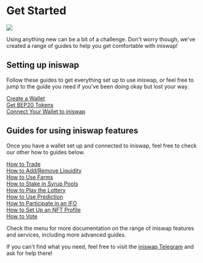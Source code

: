 # Get Started

![](../.gitbook/assets/docs-masthead-15-%20%281%29.png)

Using anything new can be a bit of a challenge. Don't worry though, we've created a range of guides to help you get comfortable with iniswap!

## Setting up iniswap

Follow these guides to get everything set up to use iniswap, or feel free to jump to the guide you need if you've been doing okay but lost your way.

[Create a Wallet](https://docs.iniswap.finance/get-started/wallet-guide)  
[Get BEP20 Tokens](https://docs.iniswap.finance/get-started/bep20-guide)  
[Connect Your Wallet to iniswap](https://docs.iniswap.finance/get-started/connection-guide)

## Guides for using iniswap features

Once you have a wallet set up and connected to iniswap, feel free to check our other how to guides below.

[How to Trade](https://docs.iniswap.finance/products/iniswap-exchange/trade-guide)  
[How to Add/Remove Liquidity](https://docs.iniswap.finance/products/iniswap-exchange/liquidity-guide)  
[How to Use Farms](https://docs.iniswap.finance/products/yield-farming/how-to-use-farms)  
[How to Stake in Syrup Pools](https://docs.iniswap.finance/products/syrup-pool/syrup-pool-guide)  
[How to Play the Lottery](https://docs.iniswap.finance/products/lottery/lottery-guide)  
[How to Use Prediction](https://docs.iniswap.finance/products/prediction/prediction-guide)  
[How to Participate in an IFO](https://docs.iniswap.finance/products/ifo-initial-farm-offering/ifo-guide)  
[How to Set Up an NFT Profile](https://docs.iniswap.finance/products/nft-profile-system/profile-guide)  
[How to Vote](https://docs.iniswap.finance/products/voting/voting-guide)

Check the menu for more documentation on the range of iniswap features and services, including more advanced guides.

If you can't find what you need, feel free to visit the [iniswap Telegram](https://t.me/iniswap) and ask for help there!

